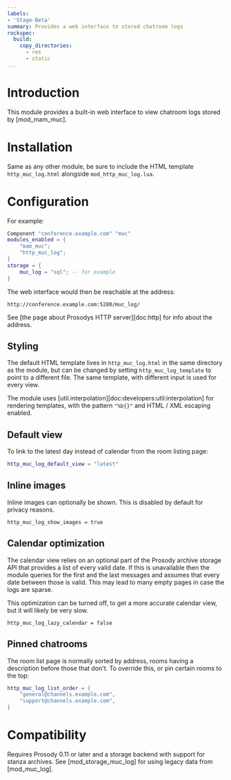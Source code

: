 ```yaml
---
labels:
- 'Stage-Beta'
summary: Provides a web interface to stored chatroom logs
rockspec:
  build:
    copy_directories:
      - res
      - static
...
```


Introduction
============

This module provides a built-in web interface to view chatroom logs
stored by [mod\_mam\_muc].

Installation
============

Same as any other module, be sure to include the HTML template
`http_muc_log.html` alongside `mod_http_muc_log.lua`.

Configuration
=============

For example:

``` lua
Component "conference.example.com" "muc"
modules_enabled = {
    "mam_muc";
    "http_muc_log";
}
storage = {
    muc_log = "sql"; -- for example
}
```

The web interface would then be reachable at the address:

    http://conference.example.com:5280/muc_log/

See [the page about Prosodys HTTP server][doc:http] for info about the
address.

## Styling

The default HTML template lives in `http_muc_log.html` in the same
directory as the module, but can be changed by setting
`http_muc_log_template` to point to a different file. The same template,
with different input is used for every view.

The module uses [util.interpolation][doc:developers:util:interpolation]
for rendering templates, with the pattern `"%b{}"` and HTML / XML
escaping enabled.

## Default view

To link to the latest day instead of calendar from the room listing
page:

```lua
http_muc_log_default_view = "latest"
```

## Inline images

Inline images can optionally be shown. This is disabled by default for
privacy reasons.

``` {.lua}
http_muc_log_show_images = true
```

## Calendar optimization

The calendar view relies on an optional part of the Prosody archive
storage API that provides a list of every valid date. If this is
unavailable then the module queries for the first and the last messages
and assumes that every date between those is valid. This may lead to
many empty pages in case the logs are sparse.

This optimization can be turned off, to get a more accurate calendar
view, but it will likely be very slow.

``` {.lua}
http_muc_log_lazy_calendar = false
```

## Pinned chatrooms

The room list page is normally sorted by address, rooms having a
description before those that don't. To override this, or pin certain
rooms to the top:

``` lua
http_muc_log_list_order = {
    "general@channels.example.com",
    "support@channels.example.com",
}
```

Compatibility
=============

Requires Prosody 0.11 or later and a storage backend with support for
stanza archives. See [mod\_storage\_muc\_log] for using legacy data from
[mod\_muc\_log].
